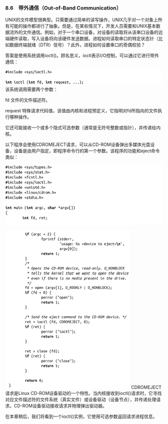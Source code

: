 ### 8.6　带外通信（Out-of-Band Communication）

UNIX的文件模型很典型。只需要通过简单的读写操作，UNIX几乎对一个对象上所有可能的操作都进行了抽象。但是，在某些情况下，开发人员需要和UNIX基本数据流外的文件通信。例如，对于一个串口设备，对设备的读取将从该串口设备的远端硬件读取，写入设备将向该硬件发送数据。进程如何读取串口的特定状态针（比如数据终端就绪（DTR）信号）？此外，进程如何设置串口的奇偶校验？

答案是使用系统调用ioctl()。顾名思义，ioctl表示I/O控制，可以通过它进行带外通信：



![385.png](../images/385.png)
该系统调用需要两个参数：

fd 文件的文件描述符。

request 特殊请求代码值，该值由内核和进程预定义，它指明对fd所指向的文件执行哪种操作。

它还可能接收一个或多个隐式可选参数（通常是无符号整数或指针），并传递给内核。

以下程序会使用CDROMEJECT请求，可以从CD-ROM设备弹出多媒体光盘设备，设备是由用户指定，即程序命令行的第一个参数。该程序的功能和eject命令类似：



![386.png](../images/386.png)


![387.png](../images/387.png)
CDROMEJECT请求是Linux CD-ROM设备驱动的一个特性。当内核接收到ioctl()请求时，它寻找对应文件描述符的文件系统（真实文件）或设备驱动（设备节点），并传递处理请求。CD-ROM设备驱动接收请求并物理弹出驱动器。

在本章稍后，我们将看到一个ioctl()实例，它使用可选参数返回请求进程信息。

